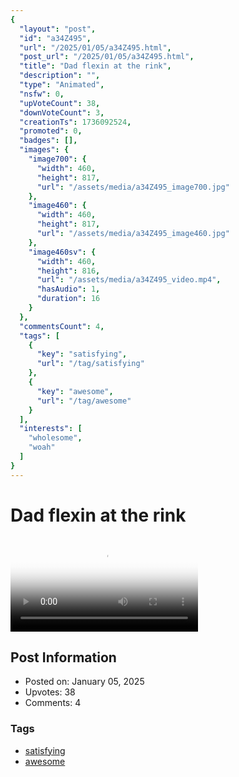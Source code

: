 ```yaml
---
{
  "layout": "post",
  "id": "a34Z495",
  "url": "/2025/01/05/a34Z495.html",
  "post_url": "/2025/01/05/a34Z495.html",
  "title": "Dad flexin at the rink",
  "description": "",
  "type": "Animated",
  "nsfw": 0,
  "upVoteCount": 38,
  "downVoteCount": 3,
  "creationTs": 1736092524,
  "promoted": 0,
  "badges": [],
  "images": {
    "image700": {
      "width": 460,
      "height": 817,
      "url": "/assets/media/a34Z495_image700.jpg"
    },
    "image460": {
      "width": 460,
      "height": 817,
      "url": "/assets/media/a34Z495_image460.jpg"
    },
    "image460sv": {
      "width": 460,
      "height": 816,
      "url": "/assets/media/a34Z495_video.mp4",
      "hasAudio": 1,
      "duration": 16
    }
  },
  "commentsCount": 4,
  "tags": [
    {
      "key": "satisfying",
      "url": "/tag/satisfying"
    },
    {
      "key": "awesome",
      "url": "/tag/awesome"
    }
  ],
  "interests": [
    "wholesome",
    "woah"
  ]
}
---
```


# Dad flexin at the rink

<video controls playsinline loop poster="/assets/media/a34Z495_image460.jpg">
  <source src="/assets/media/a34Z495_video.mp4" type="video/mp4">
  Your browser does not support the video tag.
</video>

## Post Information

- Posted on: January 05, 2025
- Upvotes: 38
- Comments: 4

### Tags

- [satisfying](/tag/satisfying)
- [awesome](/tag/awesome)
